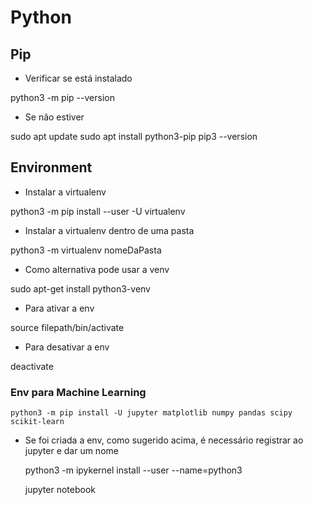 # Python

## Pip
* Verificar se está instalado

python3 -m pip --version

* Se não estiver

sudo apt update
sudo apt install python3-pip
pip3 --version

## Environment

* Instalar a virtualenv

python3 -m pip install --user -U virtualenv

* Instalar a virtualenv dentro de uma pasta

python3 -m virtualenv nomeDaPasta

* Como alternativa pode usar a venv

sudo apt-get install python3-venv

* Para ativar a env 

source filepath/bin/activate

* Para desativar a env

deactivate
  
### Env para Machine Learning

    python3 -m pip install -U jupyter matplotlib numpy pandas scipy scikit-learn

* Se foi criada a env, como sugerido acima, é necessário registrar ao jupyter e dar um nome

    python3 -m ipykernel install --user --name=python3

    jupyter notebook 
